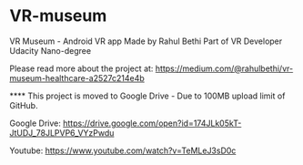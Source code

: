 # VR-museum
VR Museum - Android VR app
Made by Rahul Bethi
Part of VR Developer Udacity Nano-degree

Please read more about the project at: https://medium.com/@rahulbethi/vr-museum-healthcare-a2527c214e4b

**** This project is moved to Google Drive - Due to 100MB upload limit of GitHub.

Google Drive: https://drive.google.com/open?id=174JLk05kT-JtUDJ_78JLPVP6_VYzPwdu

Youtube: https://www.youtube.com/watch?v=TeMLeJ3sD0c
